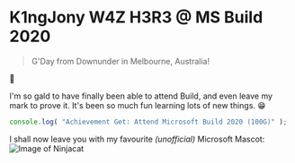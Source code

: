 # K1ngJony W4Z H3R3 @ MS Build 2020

> G'Day from Downunder in Melbourne, Australia!

:kangaroo:

I'm so gald to have finally been able to attend Build, and even leave my mark to prove it. It's been so much fun learning lots of new things. :grin:

```js
console.log( "Achievement Get: Attend Microsoft Build 2020 (100G)" );
```
I shall now leave you with my favourite *(unofficial)* Microsoft Mascot:
![Image of Ninjacat](https://gxcuf89792.i.lithium.com/t5/image/serverpage/image-id/90157iC70789FA35999D4E?v=1.0)